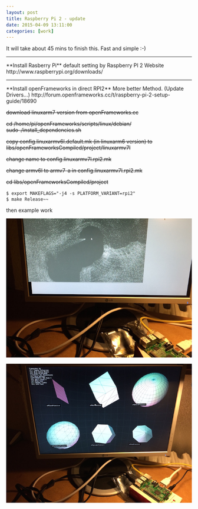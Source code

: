```yaml
---
layout: post
title: Raspberry Pi 2 - update
date: 2015-04-09 13:11:00
categories: [work]
---
```

It will take about 45 mins to finish this.  Fast and simple :-)    

<hr>
**Install Rasberry Pi**    
default setting by Raspberry PI 2 Website
http://www.raspberrypi.org/downloads/

<hr>
**Install openFrameworks in direct RPI2**    
More better Method. (Update Drivers...)    
http://forum.openframeworks.cc/t/raspberry-pi-2-setup-guide/18690     

~~download linuxarm7 version from openFrameworks.cc~~      

~~cd /home/pi/openFrameworks/scripts/linux/debian/~~     
~~sudo ./install_dependencies.sh~~     

~~copy config.linuxarmv6l.default.mk (in linuxarm6 version) to libs/openFrameworksCompiled/project/linuxarmv7l~~     

~~change name to config.linuxarmv7l.rpi2.mk~~    

~~change armv6l to armv7-a in config.linuxarmv7l.rpi2.mk~~    

~~cd libs/openFrameworksCompiled/project~~     

```
$ export MAKEFLAGS="-j4 -s PLATFORM_VARIANT=rpi2"     
$ make Release~~     
```

then
example work     

![/assets/images/ofPi_01.jpg](/assets/images/ofPi_01.jpg)

![/assets/images/ofPi_02.jpg](/assets/images/ofPi_02.jpg)